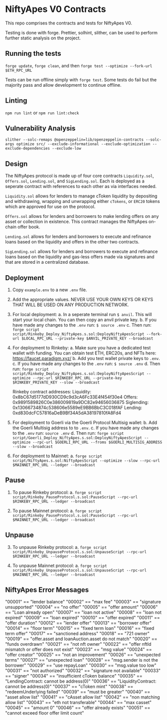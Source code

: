 # NiftyApes V0 Contracts

This repo comprises the contracts and tests for NiftyApes V0.

Testing is done with forge. Prettier, solhint, slither, can be used to perform further static analysis on the project.

## Running the tests

`forge update`, `forge clean`, and then `forge test --optimize --fork-url $ETH_RPC_URL`

Tests can be run offline simply with `forge test`. Some tests do fail but the majority pass and allow development to continue offline.

## Linting

`npm run lint` or `npm run lint:check`

## Vulnerability Analysis

`slither --solc-remaps @openzeppelin=lib/openzeppelin-contracts --solc-args optimize src/ --exclude-informational --exclude-optimization --exclude-dependencies --exclude-low`

## Design

The NiftyApes protocol is made up of four core contracts `Liquidity.sol`, `Offers.sol`, `Lending.sol`, and `SigLending.sol`. Each is deployed as a seperate contract with references to each other as via interfaces needed.

`Liquidity.sol` allows for lenders to manage cToken liquidity by depositing and withdrawing, wrapping and unwrapping either `cTokens`, or `ERC20` tokens which are approved for use on the protocol.

`Offers.sol` allows for lenders and borrowers to make lending offers on any asset or collection in existence. This contract manages the NiftyApes on-chain offer book.

`Lending.sol` allows for lenders and borrowers to execute and refinance loans based on the liquidity and offers in the other two contracts.

`SigLending.sol` allows for lenders and borrowers to execute and refinance loans based on the liquidity and gas-less offers made via signatures and that are stored in a centralized database.

## Deployment

1. Copy `example.env` to a new `.env` file.

2. Add the appropriate values. NEVER USE YOUR OWN KEYS OR KEYS THAT WILL BE USED ON ANY PRODUCTION NETWORK.

3. For local deployment:
   a. In a seperate terminal run `$ anvil`. This will start your local chain. You can then copy an anvil private key.
   b. If you have made any changes to the `.env` run: `$ source .env`
   c. Then run:
   `forge script script/Rinkeby_Deploy_NiftyApes.s.sol:DeployNiftyApesScript --fork-url $LOCAL_RPC_URL --private-key $ANVIL_PRIVATE_KEY --broadcast`

4. For deployment to Rinkeby:
   a. Make sure you have a dedicated test wallet with funding. You can obtain test ETH, ERC20s, and NFTs here: https://faucet.paradigm.xyz/
   b. Add you test wallet private keys to `.env`.
   c. If you have made any changes to the `.env` run: `$ source .env`
   d. Then run:
   `forge script script/Rinkeby_Deploy_NiftyApes.s.sol:DeployNiftyApesScript --optimize --rpc-url $RINKEBY_RPC_URL --private-key $RINKEBY_PRIVATE_KEY --slow --broadcast`

   Rinkeby contract addresses:
   Liquidity: 0x8bC67d5177dD930CD9c9d3cA6Fc33E4f454f30e4
   Offers: 0x9891589826C0e386009819a9DC82e94656036875
   Siglending: 0x13066734874c538606e5589eE9BB6BbC3C018fAF
   Lending: 0xd830dcFC57816aDeB9Bf34A5dA38197810fA8Fd4

5. For deployment to Goerli via the Goerli Protocol Multisig wallet:
   b. Add the Goerli Multisig address to to `.env`.
   c. If you have made any changes to the `.env` run: `source .env`
   d. Then run:
   `forge script script/Goerli_Deploy_NiftyApes.s.sol:DeployNiftyApesScript --optimize --rpc-url $GOERLI_RPC_URL --froms $GOERLI_MULTISIG_ADDRESS --slow --broadcast`

6. For deployment to Mainnet:
   a. `forge script script/NiftyApes.s.sol:NiftyApesScript --optimize --slow --rpc-url $MAINNET_RPC_URL --ledger --broadcast`

## Pause

1. To pause Rinkeby protocol:
   a. `forge script script/Rinkeby_PauseProtocol.s.sol:PauseScript --rpc-url $RINKEBY_RPC_URL --ledger --broadcast`

2. To pause Mainnet protocol:
   a. `forge script script/Rinkeby_PauseProtocol.s.sol:PauseScript --rpc-url $MAINNET_RPC_URL --ledger --broadcast`

## Unpause

3. To unpause Rinkeby protocol:
   a. `forge script script/Rinkeby_UnpauseProtocol.s.sol:UnpauseScript --rpc-url $RINKEBY_RPC_URL --ledger --broadcast`

4. To unpause Mainnet protocol:
   a. `forge script script/Rinkeby_UnpauseProtocol.s.sol:UnpauseScript --rpc-url $MAINNET_RPC_URL --ledger --broadcast`

## NiftyApes Error Messages

"00001" == "lender balance"
"00002" == "max fee"
"00003" == "signature unsupported"
"00004" == "no offer"
"00005" == "offer amount"
"00006" == "Loan already open"
"00007" == "loan not active"
"00008" == "loan not expired"
"00009" == "loan expired"
"00010" == "offer expired"
"00011" == "offer duration"
"00012" == "lender offer"
"00013" == "borrower offer"
"00014" == "floor term"
"00015" == "fixed term loan"
"00016" == "fixed term offer"
"00017" == "sanctioned address"
"00018" == "721 owner"
"00019" == "offer.asset and loanAuction.asset do not match"
"00020" == "funds overdrawn"
"00021" == "not nft owner"
"00022" == "offer nftId mismatch or offer does not exist"
"00023" == "msg value"
"00024" == "offer creator"
"00025" == "not an improvement"
"00026" == "unexpected terms"
"00027" == "unexpected loan"
"00028" == "msg.sender is not the borrower"
"00029" == "use repayLoan"
"00030" == "msg.value too low"
"00031" == "not authorized"
"00032" == "signature not available"
"00033" == "signer"
"00034" == "insufficient cToken balance"
"00035" == "LendingContract: cannot be address(0)"
"00036" == "LiquidityContract: cannot be address(0)"
"00037" == "cToken mint"
"00038" == "redeemUnderlying failed"
"00039" == "must be greater"
"00040" == "asset allow list"
"00041" == "cAsset allow list"
"00042" == "non matching allow list"
"00043" == "eth not transferable"
"00044" == "max casset"
"00045" == "amount 0"
"00046" == "offer already exists"
"00051" == "cannot exceed floor offer limit count"
